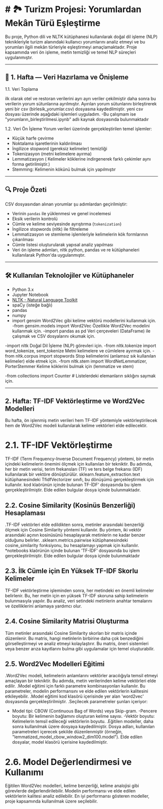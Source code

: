 #  # 🏞️ Turizm Projesi: Yorumlardan Mekân Türü Eşleştirme

Bu proje, Python dili ve NLTK kütüphanesi kullanılarak doğal dil işleme (NLP) teknikleriyle turizm alanındaki kullanıcı yorumlarını analiz etmeyi ve bu yorumları ilgili mekân türleriyle eşleştirmeyi amaçlamaktadır. Proje kapsamında veri ön işleme, metin temizliği ve temel NLP süreçleri uygulanmıştır.

---

## 📅 1. Hafta — Veri Hazırlama ve Önişleme
1.1. Veri Toplama

ilk olarak otel ve restoran verilerini ayrı ayrı veriler çekilmiştir daha sonra bu verilerin yorum sütunlarına ayrılmıştır.
Ayırılan yorum sütunlarını birleştirerek yeni bir csv (birlesik_yorumlar.csv) dosyasına kaydedilmiştir.
yeni csv dosyası üzerinde aşağıdaki işlemleri uyguladım.
-Bu çalışmam ise "yorumların_birleştirilmesi.ipynb" adlı kaynak dosyasında bulunmaktadır

1.2. Veri Ön İşleme
Yorum verileri üzerinde gerçekleştirilen temel işlemler:

-  Küçük harfe çevirme  
-  Noktalama işaretlerinin kaldırılması  
-  İngilizce stopword (gereksiz kelimeler) temizliği  
-  Tokenizasyon (metni kelimelere ayırma)  
-  Lemmatizasyon ( Kelimeler köklerine indirgenerek farklı çekimler aynı forma getirilmiştir.) 
- Stemming: Kelimenin kökünü bulmak için yapılmıştır

---

## 🔍 Proje Özeti

CSV dosyasından alınan yorumlar şu adımlardan geçirilmiştir:

- Verinin `pandas` ile yüklenmesi ve genel incelemesi
- Eksik verilerin kontrolü
- Cümle ve kelime seviyesinde ayrıştırma (`tokenization`)
- İngilizce stopwords (nltk) ile filtreleme
- Lemmatizasyon ve stemleme işlemleriyle kelimelerin kök formlarının çıkarılması
- Cümle listesi oluşturularak yapısal analiz yapılması
- Veri ön işleme adımları, nltk python, pandas ve re kütüphaneleri kullanılarak Python'da uygulanmıştır.

---

## 🛠️ Kullanılan Teknolojiler ve Kütüphaneler

- Python 3.x
- Jupyter Notebook
- [NLTK - Natural Language Toolkit](https://www.nltk.org/)
- spaCy (isteğe bağlı)
- pandas
- numpy
- import gensim   Word2Vec gibi kelime vektörü modellerini kullanmak için.
-from gensim.models import Word2Vec   Özellikle Word2Vec modelini kullanmak için.
-import pandas as pd   Veri çerçeveleri (DataFrame) ile çalışmak ve CSV dosyalarını okumak için.

-import nltk  Doğal Dil İşleme (NLP) görevleri için.
-from nltk.tokenize import word_tokenize, sent_tokenize   Metni kelimelere ve cümlelere ayırmak için.
-from nltk.corpus import stopwords   Stop kelimelerini (anlamsız sık kullanılan kelimeler) elde etmek için.
-from nltk.stem import WordNetLemmatizer, PorterStemmer   Kelime köklerini bulmak için (lemmatize ve stem)

-from collections import Counter  # Listelerdeki elemanların sıklığını saymak için.

---

##  2. Hafta: TF-IDF Vektörleştirme ve Word2Vec Modelleri 

Bu hafta, ön işlenmiş metin verileri hem TF-IDF yöntemiyle vektörleştirilecek hem de Word2Vec modeli kullanılarak kelime vektörleri elde edilecektir.

# 2.1. TF-IDF Vektörleştirme
TF-IDF (Term Frequency-Inverse Document Frequency) yöntemi, bir metin içindeki kelimelerin önemini ölçmek için kullanılan bir tekniktir. Bu adımda, her bir metin verisi, terim frekansları (TF) ve ters belge frekansı (IDF) kullanılarak bir vektöre dönüştürülür.
sklearn.feature_extraction.text kütüphanesindeki TfidfVectorizer sınıfı, bu dönüşümü gerçekleştirmek için kullanılır.
kod klaörünün içinde bulunan TF-İDF' dosyasında bu işlem gerçekleştirilmiştir. Elde edilen bulgular dosya içinde bulunmaktadır.

## 2.2. Cosine Similarity (Kosinüs Benzerliği) Hesaplaması
.TF-IDF vektörleri elde edildikten sonra, metinler arasındaki benzerliği ölçmek için Cosine 
 Similarity yöntemi kullanılır. Bu yöntem, iki vektör arasındaki açının kosinüsünü hesaplayarak 
 metinlerin ne kadar benzer olduğunu belirler.
.sklearn.metrics.pairwise kütüphanesindeki cosine_similarity fonksiyonu, bu hesaplamayı yapmak 
 için kullanılır. *notebooks klaörünün içinde bulunan 'TF-İDF' dosyasında bu işlem 
 gerçekleştirilmiştir. Elde edilen bulgular dosya içinde bulunmaktadır
 
## 2.3. İlk Cümle için En Yüksek TF-IDF Skorlu Kelimeler
TF-IDF vektörleştirme işleminden sonra, her metindeki en önemli kelimeler belirlenir. Bu, her metin için en yüksek TF-IDF skoruna sahip kelimelerin bulunmasıyla yapılır.
Bu analiz, veri setindeki metinlerin anahtar temalarını ve özelliklerini anlamaya yardımcı olur.

## 2.4. Cosine Similarity Matrisi Oluşturma
Tüm metinler arasındaki Cosine Similarity skorları bir matris içinde düzenlenir. Bu matris, hangi metinlerin birbirine daha çok benzediğini görselleştirmeyi ve analiz etmeyi kolaylaştırır.
Bu matris, öneri sistemleri veya benzer arıza kayıtlarını bulma gibi uygulamalar için temel oluşturabilir.
## 2.5. Word2Vec Modelleri Eğitimi
.Word2Vec modeli, kelimelerin anlamlarını vektörler aracılığıyla temsil etmeyi amaçlayan bir 
 tekniktir. Bu adımda, metin verilerinden kelime vektörleri elde edilir.
.Model eğitimi için farklı parametre kombinasyonları kullanılır. Bu parametreler, modelin 
 performansını ve elde edilen vektörlerin kalitesini etkileyebilir.
.Model eğitimi kod klasörü içerisinde yer alan 'word2vec' dosyasında gerçekleştirilmiştir.
.Seçilecek parametreler şunları içeriyor:
 - Model tipi: CBOW (Continuous Bag of Words) veya Skip-gram.
  -Pencere boyutu: Bir kelimenin bağlamını oluşturan kelime sayısı.
  -Vektör boyutu: Kelimelerin temsil edileceği vektörlerin boyutu.
.Eğitilen modeller, daha sonra kullanılmak üzere dosyaya kaydedilmiştir. Dosya adları, 
 kullanılan parametreleri içerecek şekilde düzenlenmiştir (örneğin, "lemmatized_model_cbow_window2_dim100.model"). Elde edilen dosyalar, model  klasörü içerisine 
 kaydedilmiştir.
# 2.6. Model Değerlendirmesi ve Kullanımı
Eğitilen Word2Vec modelleri, kelime benzerliği, kelime analojisi gibi görevlerde değerlendirilebilir.
Modelin performansı ve elde edilen vektörlerin kalitesi analiz edilebilir.
En iyi performansı gösteren modeller, proje kapsamında kullanılmak üzere seçilebilir.
